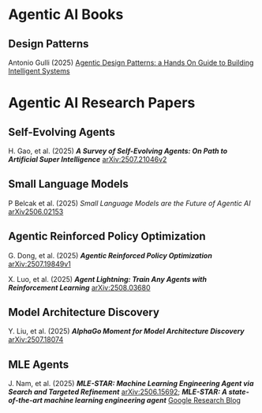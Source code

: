 # Agentic AI Books
## Design Patterns 

Antonio Gulli (2025) [Agentic Design Patterns: a Hands On Guide to Building Intelligent Systems](https://docs.google.com/document/u/0/d/1rsaK53T3Lg5KoGwvf8ukOUvbELRtH-V0LnOIFDxBryE/mobilebasic)


# Agentic AI Research Papers

## Self-Evolving Agents
H. Gao, et al. (2025) _**A Survey of Self-Evolving Agents: On Path to Artificial Super Intelligence**_ [arXiv:2507.21046v2](https://arxiv.org/abs/2507.21046)

## Small Language Models
P Belcak et al. (2025) _Small Language Models are the Future of Agentic AI_ [arXiv2506.02153](https://arxiv.org/pdf/2506.02153)

## Agentic Reinforced Policy Optimization
G. Dong, et al. (2025) _**Agentic Reinforced Policy Optimization**_ [arXiv:2507.19849v1](https://arxiv.org/abs/2507.19849v1)

X. Luo, et al. (2025) _**Agent Lightning: Train Any Agents with Reinforcement Learning**_ [arXiv:2508.03680](https://arxiv.org/abs/2508.03680)

## Model Architecture Discovery
Y. Liu, et al. (2025) _**AlphaGo Moment for Model Architecture Discovery**_ [arXiv:2507.18074](https://arxiv.org/abs/2507.18074)


## MLE Agents
J. Nam, et al. (2025) _**MLE-STAR: Machine Learning Engineering Agent via Search and Targeted Refinement**_ [arXiv:2506.15692](https://arxiv.org/pdf/2506.15692); _**MLE-STAR: A state-of-the-art machine learning engineering agent**_ [Google Research Blog](https://research.google/blog/mle-star-a-state-of-the-art-machine-learning-engineering-agents/)
